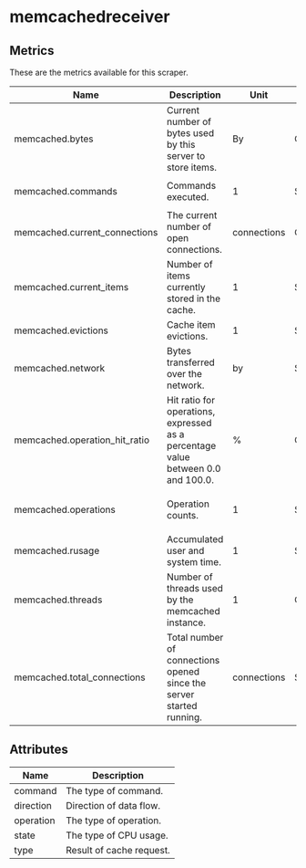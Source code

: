 [comment]: <> (Code generated by mdatagen. DO NOT EDIT.)

# memcachedreceiver

## Metrics

These are the metrics available for this scraper.

| Name | Description | Unit | Type | Attributes |
| ---- | ----------- | ---- | ---- | ---------- |
| memcached.bytes | Current number of bytes used by this server to store items. | By | Gauge | <ul> </ul> |
| memcached.commands | Commands executed. | 1 | Sum | <ul> <li>command</li> </ul> |
| memcached.current_connections | The current number of open connections. | connections | Gauge | <ul> </ul> |
| memcached.current_items | Number of items currently stored in the cache. | 1 | Sum | <ul> </ul> |
| memcached.evictions | Cache item evictions. | 1 | Sum | <ul> </ul> |
| memcached.network | Bytes transferred over the network. | by | Sum | <ul> <li>direction</li> </ul> |
| memcached.operation_hit_ratio | Hit ratio for operations, expressed as a percentage value between 0.0 and 100.0. | % | Gauge | <ul> <li>operation</li> </ul> |
| memcached.operations | Operation counts. | 1 | Sum | <ul> <li>type</li> <li>operation</li> </ul> |
| memcached.rusage | Accumulated user and system time. | 1 | Sum | <ul> <li>state</li> </ul> |
| memcached.threads | Number of threads used by the memcached instance. | 1 | Gauge | <ul> </ul> |
| memcached.total_connections | Total number of connections opened since the server started running. | connections | Sum | <ul> </ul> |

## Attributes

| Name | Description |
| ---- | ----------- |
| command | The type of command. |
| direction | Direction of data flow. |
| operation | The type of operation. |
| state | The type of CPU usage. |
| type | Result of cache request. |